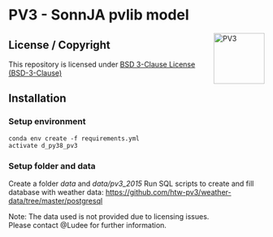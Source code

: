 # PV3 - SonnJA pvlib model

<a href="https://github.com/htw-pv3"><img align="right" width="100" height="100" src="https://avatars.githubusercontent.com/u/64144501?s=200&v=4" alt="PV3"></a>

## License / Copyright

This repository is licensed under [BSD 3-Clause License (BSD-3-Clause)](https://www.gnu.org/licenses/agpl-3.0.en.html)

## Installation

### Setup environment

`conda env create -f requirements.yml` <br>
`activate d_py38_pv3`

### Setup folder and data

Create a folder _data_ and _data/pv3_2015_
Run SQL scripts to create and fill database with weather data: https://github.com/htw-pv3/weather-data/tree/master/postgresql

Note: The data used is not provided due to licensing issues. <br>
Please contact @Ludee for further information.


